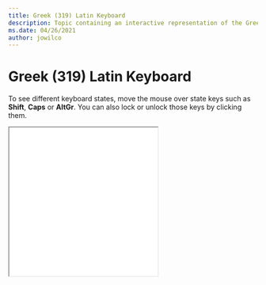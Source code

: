 ```yaml
--- 
title: Greek (319) Latin Keyboard 
description: Topic containing an interactive representation of the Greek (319) Latin Keyboard 
ms.date: 04/26/2021 
author: jowilco 
--- 
```

 
# Greek (319) Latin Keyboard 
 
To see different keyboard states, move the mouse over state keys such as **Shift**, **Caps** or **AltGr**. You can also lock or unlock those keys by clicking them. 
 
<iframe src="kbdhela3.html" height="300"></iframe> 
